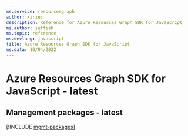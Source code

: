 ```yaml
---
ms.service: resourcesgraph
author: xirzec
description: Reference for Azure Resources Graph SDK for JavaScript
ms.author: jeffish
ms.topic: reference
ms.devlang: javascript
title: Azure Resources Graph SDK for JavaScript
ms.data: 10/04/2022
---
```

# Azure Resources Graph SDK for JavaScript - latest

## Management packages - latest
[!INCLUDE [mgmt-packages](resources-graph-mgmt-index.md)]